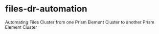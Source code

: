 # files-dr-automation
Automating Files Cluster from one Prism Element Cluster to another Prism Element Cluster
